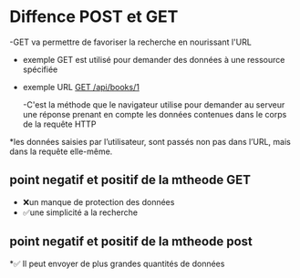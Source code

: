 #  Diffence POST et GET

-GET va permettre de favoriser la recherche en nourissant l'URL

* exemple GET est utilisé pour demander des données à une ressource spécifiée
  
* exemple URL [GET /api/books/1](http://a.com)

   -C'est la méthode que le navigateur utilise pour demander au serveur une réponse prenant en compte les données contenues dans le corps de la requête HTTP

*les données saisies par l’utilisateur, sont passés non pas dans l’URL, mais dans la requête elle-même.
  
 ##  **point negatif et positif de la mtheode GET**
    
* ❌un manque de protection des données 
* ✅une simplicité a la recherche

 ##  **point negatif et positif de la mtheode post**

*✅ Il peut envoyer de plus grandes quantités de données

